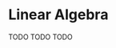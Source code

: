 # Linear Algebra

[//]: # (TODO)
<web-summary>TODO</web-summary>
<card-summary>TODO</card-summary>
<link-summary>TODO</link-summary>
